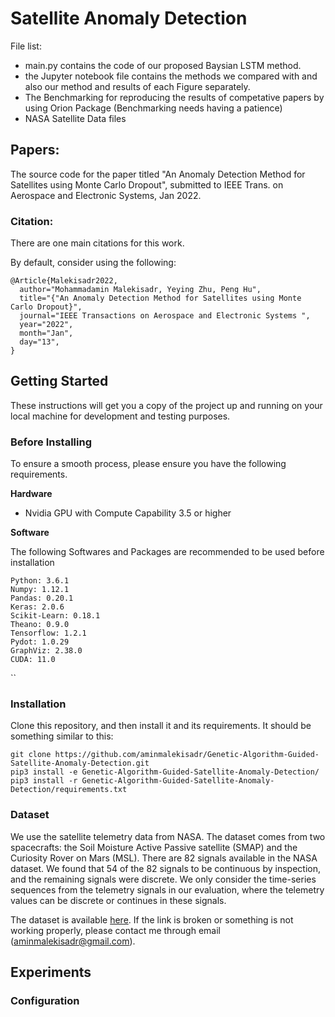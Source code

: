 # Satellite Anomaly Detection

File list:
* main.py contains the code of our proposed Baysian LSTM method.
* the Jupyter notebook file contains the methods we compared with and also our method and results of each Figure separately.
* The Benchmarking for reproducing the results of competative papers by using Orion Package (Benchmarking needs having a patience)
* NASA Satellite Data files


## Papers:
The source code for the paper titled "An Anomaly Detection Method for Satellites using Monte Carlo Dropout", submitted to IEEE Trans. on Aerospace and Electronic Systems, Jan 2022.
### Citation:
There are one main citations for this work.

By default, consider using the following:

```
@Article{Malekisadr2022,
  author="Mohammadamin Malekisadr, Yeying Zhu, Peng Hu",
  title="{"An Anomaly Detection Method for Satellites using Monte Carlo Dropout}",
  journal="IEEE Transactions on Aerospace and Electronic Systems ",
  year="2022",
  month="Jan",
  day="13",
}
```
## Getting Started
These instructions will get you a copy of the project up and running on your local machine for development and testing purposes.

### Before Installing
To ensure a smooth process, please ensure you have the following requirements.

**Hardware**
- Nvidia GPU with Compute Capability 3.5 or higher


**Software**

The following Softwares and Packages are recommended to be used before installation
```
Python: 3.6.1
Numpy: 1.12.1
Pandas: 0.20.1
Keras: 2.0.6
Scikit-Learn: 0.18.1
Theano: 0.9.0
Tensorflow: 1.2.1
Pydot: 1.0.29
GraphViz: 2.38.0
CUDA: 11.0
```
``
### Installation
Clone this repository, and then install it and its requirements. It should be something similar to this:

```
git clone https://github.com/aminmalekisadr/Genetic-Algorithm-Guided-Satellite-Anomaly-Detection.git
pip3 install -e Genetic-Algorithm-Guided-Satellite-Anomaly-Detection/
pip3 install -r Genetic-Algorithm-Guided-Satellite-Anomaly-Detection/requirements.txt
```

### Dataset
We use the satellite telemetry data from NASA. The dataset comes from two spacecrafts: the Soil Moisture Active Passive satellite (SMAP) and the Curiosity Rover on Mars (MSL).
There are 82 signals available in the NASA dataset. We found that 54 of the 82 signals  to be continuous by inspection, and the remaining signals were discrete.  We only consider the time-series sequences from the telemetry signals in our evaluation, where the telemetry values can be discrete or continues in these signals.

The dataset is available [here](https://s3-us-west-2.amazonaws.com/telemanom/data.zip). If the link is broken or something is not working properly, please contact me through email (aminmalekisadr@gmail.com).
## Experiments
### Configuration
